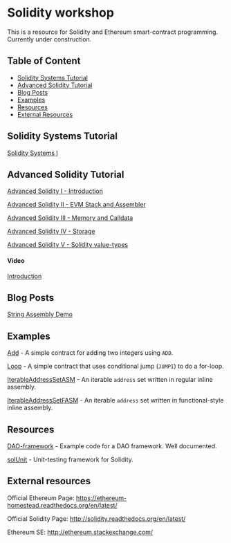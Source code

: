 # Solidity workshop

This is a resource for Solidity and Ethereum smart-contract programming. Currently under construction.

## Table of Content

- [Solidity Systems Tutorial](#solidity-systems-tutorial)
- [Advanced Solidity Tutorial](#advanced-solidity-tutorial)
- [Blog Posts](#blog-posts)
- [Examples](#examples)
- [Resources](#resources)
- [External Resources](#external-resources)

## Solidity Systems Tutorial

[Solidity Systems I](https://github.com/androlo/solidity-workshop/blob/master/tutorials/2016-02-17-solidity-systems-I.md)

## Advanced Solidity Tutorial

[Advanced Solidity I - Introduction](https://github.com/androlo/solidity-workshop/blob/master/tutorials/2016-03-09-advanced-solidity-I.md)

[Advanced Solidity II - EVM Stack and Assembler](https://github.com/androlo/solidity-workshop/blob/master/tutorials/2016-03-11-advanced-solidity-II.md)

[Advanced Solidity III - Memory and Calldata](https://github.com/androlo/solidity-workshop/blob/master/tutorials/2016-03-11-advanced-solidity-III.md)

[Advanced Solidity IV - Storage](https://github.com/androlo/solidity-workshop/blob/master/tutorials/2016-03-13-advanced-solidity-IV.md)

[Advanced Solidity V - Solidity value-types](https://github.com/androlo/solidity-workshop/blob/master/tutorials/2016-03-14-advanced-solidity-V.md)

#### Video

[Introduction](https://www.youtube.com/watch?v=GylBxjsytDk)

## Blog Posts

[String Assembly Demo](https://github.com/androlo/solidity-workshop/blob/master/blogs/2016-04-02-string-assembly-demo.md)


## Examples

[Add](https://github.com/androlo/solidity-workshop/blob/master/examples/Add.md) - A simple contract for adding two integers using `ADD`.

[Loop](https://github.com/androlo/solidity-workshop/blob/master/examples/Loop.md) - A simple contract that uses conditional jump (`JUMPI`) to do a for-loop.

[IterableAddressSetASM](https://github.com/androlo/solidity-workshop/blob/master/examples/IterableAddressSetASM.sol) - An iterable `address` set written in regular inline assembly.

[IterableAddressSetFASM](https://github.com/androlo/solidity-workshop/blob/master/examples/IterableAddressSetFASM.sol) - An iterable `address` set written in functional-style inline assembly.

## Resources

[DAO-framework](https://github.com/smartcontractproduction/dao) - Example code for a DAO framework. Well documented.

[solUnit](https://github.com/smartcontractproduction/sol-unit) - Unit-testing framework for Solidity.

## External resources

Official Ethereum Page: https://ethereum-homestead.readthedocs.org/en/latest/

Official Solidity Page: http://solidity.readthedocs.org/en/latest/

Ethereum SE: http://ethereum.stackexchange.com/
